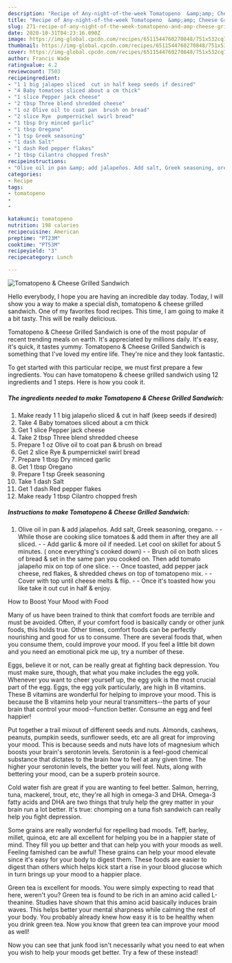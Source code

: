 ```yaml
---
description: "Recipe of Any-night-of-the-week Tomatopeno  &amp;amp; Cheese Grilled Sandwich"
title: "Recipe of Any-night-of-the-week Tomatopeno  &amp;amp; Cheese Grilled Sandwich"
slug: 271-recipe-of-any-night-of-the-week-tomatopeno-and-amp-cheese-grilled-sandwich
date: 2020-10-31T04:23:16.090Z
image: https://img-global.cpcdn.com/recipes/6511544760270848/751x532cq70/tomatopeno-cheese-grilled-sandwich-recipe-main-photo.jpg
thumbnail: https://img-global.cpcdn.com/recipes/6511544760270848/751x532cq70/tomatopeno-cheese-grilled-sandwich-recipe-main-photo.jpg
cover: https://img-global.cpcdn.com/recipes/6511544760270848/751x532cq70/tomatopeno-cheese-grilled-sandwich-recipe-main-photo.jpg
author: Francis Wade
ratingvalue: 4.2
reviewcount: 7503
recipeingredient:
- "1 1 big jalapeo sliced  cut in half keep seeds if desired"
- "4 Baby tomatoes sliced about a cm thick"
- "1 slice Pepper jack cheese"
- "2 tbsp Three blend shredded cheese"
- "1 oz Olive oil to coat pan  brush on bread"
- "2 slice Rye  pumpernickel swirl bread"
- "1 tbsp Dry minced garlic"
- "1 tbsp Oregano"
- "1 tsp Greek seasoning"
- "1 dash Salt"
- "1 dash Red pepper flakes"
- "1 tbsp Cilantro chopped fresh"
recipeinstructions:
- "Olive oil in pan &amp; add jalapeños. Add salt, Greek seasoning, oregano.   While those are cooking slice tomatoes &amp; add them in after they are all sliced.   Add garlic &amp; more oil if needed. Let cool on skillet for about 5 minutes. ( once everything&#39;s cooked down)   Brush oil on both slices of bread &amp; set in the same pan you cooked on. Then add tomato jalapeño mix on top of one slice.   Once toasted, add pepper jack cheese, red flakes, &amp; shredded chews on top of tomatopeno mix.   Cover with top until cheese melts &amp; flip.   Once it&#39;s toasted how you like take it out cut in half &amp; enjoy."
categories:
- Recipe
tags:
- tomatopeno
- 
- 

katakunci: tomatopeno   
nutrition: 198 calories
recipecuisine: American
preptime: "PT23M"
cooktime: "PT53M"
recipeyield: "3"
recipecategory: Lunch

---
```



![Tomatopeno  &amp; Cheese Grilled Sandwich](https://img-global.cpcdn.com/recipes/6511544760270848/751x532cq70/tomatopeno-cheese-grilled-sandwich-recipe-main-photo.jpg)

Hello everybody, I hope you are having an incredible day today. Today, I will show you a way to make a special dish, tomatopeno  &amp; cheese grilled sandwich. One of my favorites food recipes. This time, I am going to make it a bit tasty. This will be really delicious.

Tomatopeno  &amp; Cheese Grilled Sandwich is one of the most popular of recent trending meals on earth. It's appreciated by millions daily. It's easy, it's quick, it tastes yummy. Tomatopeno  &amp; Cheese Grilled Sandwich is something that I've loved my entire life. They're nice and they look fantastic.




To get started with this particular recipe, we must first prepare a few ingredients. You can have tomatopeno  &amp; cheese grilled sandwich using 12 ingredients and 1 steps. Here is how you cook it.

<!--inarticleads1-->

##### The ingredients needed to make Tomatopeno  &amp; Cheese Grilled Sandwich:

1. Make ready 1 1 big jalapeño sliced &amp; cut in half (keep seeds if desired)
1. Take 4 Baby tomatoes sliced about a cm thick
1. Get 1 slice Pepper jack cheese
1. Take 2 tbsp Three blend shredded cheese
1. Prepare 1 oz Olive oil to coat pan &amp; brush on bread
1. Get 2 slice Rye &amp; pumpernickel swirl bread
1. Prepare 1 tbsp Dry minced garlic
1. Get 1 tbsp Oregano
1. Prepare 1 tsp Greek seasoning
1. Take 1 dash Salt
1. Get 1 dash Red pepper flakes
1. Make ready 1 tbsp Cilantro chopped fresh




<!--inarticleads2-->

##### Instructions to make Tomatopeno  &amp; Cheese Grilled Sandwich:

1. Olive oil in pan &amp; add jalapeños. Add salt, Greek seasoning, oregano.  -  - While those are cooking slice tomatoes &amp; add them in after they are all sliced.  -  - Add garlic &amp; more oil if needed. Let cool on skillet for about 5 minutes. ( once everything&#39;s cooked down)  -  - Brush oil on both slices of bread &amp; set in the same pan you cooked on. Then add tomato jalapeño mix on top of one slice.  -  - Once toasted, add pepper jack cheese, red flakes, &amp; shredded chews on top of tomatopeno mix.  -  - Cover with top until cheese melts &amp; flip.  -  - Once it&#39;s toasted how you like take it out cut in half &amp; enjoy.




How to Boost Your Mood with Food


Many of us have been trained to think that comfort foods are terrible and must be avoided. Often, if your comfort food is basically candy or other junk foods, this holds true. Other times, comfort foods can be perfectly nourishing and good for us to consume. There are several foods that, when you consume them, could improve your mood. If you feel a little bit down and you need an emotional pick me up, try a number of these.

Eggs, believe it or not, can be really great at fighting back depression. You must make sure, though, that what you make includes the egg yolk. Whenever you want to cheer yourself up, the egg yolk is the most crucial part of the egg. Eggs, the egg yolk particularly, are high in B vitamins. These B vitamins are wonderful for helping to improve your mood. This is because the B vitamins help your neural transmitters--the parts of your brain that control your mood--function better. Consume an egg and feel happier!

Put together a trail mixout of different seeds and nuts. Almonds, cashews, peanuts, pumpkin seeds, sunflower seeds, etc are all great for improving your mood. This is because seeds and nuts have lots of magnesium which boosts your brain's serotonin levels. Serotonin is a feel-good chemical substance that dictates to the brain how to feel at any given time. The higher your serotonin levels, the better you will feel. Nuts, along with bettering your mood, can be a superb protein source.

Cold water fish are great if you are wanting to feel better. Salmon, herring, tuna, mackerel, trout, etc, they're all high in omega-3 and DHA. Omega-3 fatty acids and DHA are two things that truly help the grey matter in your brain run a lot better. It's true: chomping on a tuna fish sandwich can really help you fight depression. 

Some grains are really wonderful for repelling bad moods. Teff, barley, millet, quinoa, etc are all excellent for helping you be in a happier state of mind. They fill you up better and that can help you with your moods as well. Feeling famished can be awful! These grains can help your mood elevate since it's easy for your body to digest them. These foods are easier to digest than others which helps kick start a rise in your blood glucose which in turn brings up your mood to a happier place.

Green tea is excellent for moods. You were simply expecting to read that here, weren't you? Green tea is found to be rich in an amino acid called L-theanine. Studies have shown that this amino acid basically induces brain waves. This helps better your mental sharpness while calming the rest of your body. You probably already knew how easy it is to be healthy when you drink green tea. Now you know that green tea can improve your mood as well!

Now you can see that junk food isn't necessarily what you need to eat when you wish to help your moods get better. Try a few of these instead!

